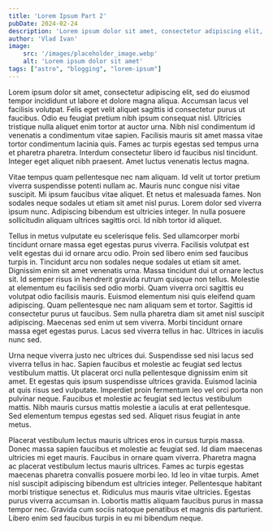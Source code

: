 ```yaml
---
title: 'Lorem Ipsum Part 2'
pubDate: 2024-02-24
description: 'Lorem ipsum dolor sit amet, consectetur adipiscing elit, sed do eiusmod tempor incididunt ut labore et dolore magna aliqua. Accumsan lacus vel facilisis volutpat. Felis eget velit aliquet sagittis id consectetur purus ut faucibus.'
author: 'Vlad Ivan'
image:
    src: '/images/placeholder_image.webp'
    alt: 'Lorem ipsum dolor sit amet'
tags: ["astro", "blogging", "lorem-ipsum"]
---
```

Lorem ipsum dolor sit amet, consectetur adipiscing elit, sed do eiusmod tempor incididunt ut labore et dolore magna aliqua. Accumsan lacus vel facilisis volutpat. Felis eget velit aliquet sagittis id consectetur purus ut faucibus. Odio eu feugiat pretium nibh ipsum consequat nisl. Ultricies tristique nulla aliquet enim tortor at auctor urna. Nibh nisl condimentum id venenatis a condimentum vitae sapien. Facilisis mauris sit amet massa vitae tortor condimentum lacinia quis. Fames ac turpis egestas sed tempus urna et pharetra pharetra. Interdum consectetur libero id faucibus nisl tincidunt. Integer eget aliquet nibh praesent. Amet luctus venenatis lectus magna.

Vitae tempus quam pellentesque nec nam aliquam. Id velit ut tortor pretium viverra suspendisse potenti nullam ac. Mauris nunc congue nisi vitae suscipit. Mi ipsum faucibus vitae aliquet. Et netus et malesuada fames. Non sodales neque sodales ut etiam sit amet nisl purus. Lorem dolor sed viverra ipsum nunc. Adipiscing bibendum est ultricies integer. In nulla posuere sollicitudin aliquam ultrices sagittis orci. Id nibh tortor id aliquet.

Tellus in metus vulputate eu scelerisque felis. Sed ullamcorper morbi tincidunt ornare massa eget egestas purus viverra. Facilisis volutpat est velit egestas dui id ornare arcu odio. Proin sed libero enim sed faucibus turpis in. Tincidunt arcu non sodales neque sodales ut etiam sit amet. Dignissim enim sit amet venenatis urna. Massa tincidunt dui ut ornare lectus sit. Id semper risus in hendrerit gravida rutrum quisque non tellus. Molestie at elementum eu facilisis sed odio morbi. Quam viverra orci sagittis eu volutpat odio facilisis mauris. Euismod elementum nisi quis eleifend quam adipiscing. Quam pellentesque nec nam aliquam sem et tortor. Sagittis id consectetur purus ut faucibus. Sem nulla pharetra diam sit amet nisl suscipit adipiscing. Maecenas sed enim ut sem viverra. Morbi tincidunt ornare massa eget egestas purus. Lacus sed viverra tellus in hac. Ultrices in iaculis nunc sed.

Urna neque viverra justo nec ultrices dui. Suspendisse sed nisi lacus sed viverra tellus in hac. Sapien faucibus et molestie ac feugiat sed lectus vestibulum mattis. Ut placerat orci nulla pellentesque dignissim enim sit amet. Et egestas quis ipsum suspendisse ultrices gravida. Euismod lacinia at quis risus sed vulputate. Imperdiet proin fermentum leo vel orci porta non pulvinar neque. Faucibus et molestie ac feugiat sed lectus vestibulum mattis. Nibh mauris cursus mattis molestie a iaculis at erat pellentesque. Sed elementum tempus egestas sed sed. Aliquet risus feugiat in ante metus.

Placerat vestibulum lectus mauris ultrices eros in cursus turpis massa. Donec massa sapien faucibus et molestie ac feugiat sed. Id diam maecenas ultricies mi eget mauris. Faucibus in ornare quam viverra. Pharetra magna ac placerat vestibulum lectus mauris ultrices. Fames ac turpis egestas maecenas pharetra convallis posuere morbi leo. Id leo in vitae turpis. Amet nisl suscipit adipiscing bibendum est ultricies integer. Pellentesque habitant morbi tristique senectus et. Ridiculus mus mauris vitae ultricies. Egestas purus viverra accumsan in. Lobortis mattis aliquam faucibus purus in massa tempor nec. Gravida cum sociis natoque penatibus et magnis dis parturient. Libero enim sed faucibus turpis in eu mi bibendum neque.